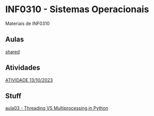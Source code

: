 # INF0310 - Sistemas Operacionais
Materiais de INF0310

## Aulas
[shared](https://drive.google.com/drive/folders/13yPE7sOWP3H-XK_Lh3zdA6WMV-2LYMVA?usp=sharing)

## Atividades
[ATIVIDADE 13/10/2023](https://drive.google.com/file/d/1Nuo_Jl7kCSM9Bwaekn7y6O8T5FhflcPX/view?usp=sharing)

## Stuff
[aula03 - Threading VS Multiprocessing in Python](https://youtu.be/AZnGRKFUU0c?si=EdBny08y9OiJhAVs)
